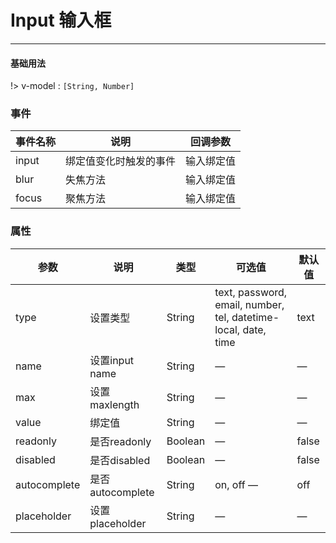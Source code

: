 # Input 输入框
----
#### 基础用法
<vuep  :options="{ tabSize: 2 }"  template="#example"></vuep>

<script v-pre type="text/x-template" id="example">
  <template>
    <div>
        <f-input slot="right" v-model="value1" name="name1" max="10" placeholder="请输入用户名" @blur="inputAction1" @focus="inputAction2"></f-input>
        <f-input slot="right" type="password" v-model="value1" placeholder="请输入密码"></f-input>
        <span slot="leftIcon" class="f__icon--phone"></span>
        <f-input slot="right" type="tel" v-model="value1" placeholder="请输入手机号"></f-input>
        <f-input slot="right" :value="value1" placeholder="这里是readonly" readonly></f-input>
        <span slot="rightIcon" class="f__icon--delete"></span>
        <f-input slot="right" :value="value1" placeholder="这里是disabled"   disabled></f-input>
        <span slot="rightIcon" class="f__icon--delete"></span>
    </div>
  </template>
  <script>
    export default {
      data: function () {
        return {
            value1:''
         }
      },
      methods: {
        inputAction1() {
           console.log(this.value1);
        },
        inputAction2() {
            
        }
      }
    }
  </script>
</script>

!> v-model : ```[String, Number]```

### 事件
| 事件名称      | 说明    | 回调参数      |
|---------- |-------- |---------- |
| input     | 绑定值变化时触发的事件   | 输入绑定值 |
| blur     | 失焦方法   | 输入绑定值  |
| focus    | 聚焦方法   | 输入绑定值  |

### 属性
| 参数      | 说明    | 类型      | 可选值       | 默认值   |
|---------- |-------- |---------- |-------------  |-------- |
| type     | 设置类型   | String  | text, password, email, number, tel, datetime-local, date, time | text  |
| name    | 设置input name   | String  |    — | —   |
| max     | 设置maxlength   | String    |  — |     —    |
| value     | 绑定值   | String  |    — | —   |
| readonly     | 是否readonly   | Boolean  |    — | false   |
| disabled     | 是否disabled   | Boolean  |    — | false   |
| autocomplete     | 是否autocomplete   | String  | on, off	   — | off   |
| placeholder     | 设置placeholder   | String  |    — | —   |
